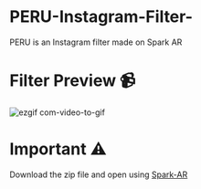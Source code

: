 # PERU-Instagram-Filter-
PERU is an Instagram filter made on Spark AR

# Filter Preview 📹
![ezgif com-video-to-gif](https://user-images.githubusercontent.com/56252259/100186876-e69b9100-2f0c-11eb-9a2e-e8706e376526.gif)
# Important ⚠️
Download the zip file and open using [Spark-AR](https://sparkar.facebook.com/ar-studio/)
